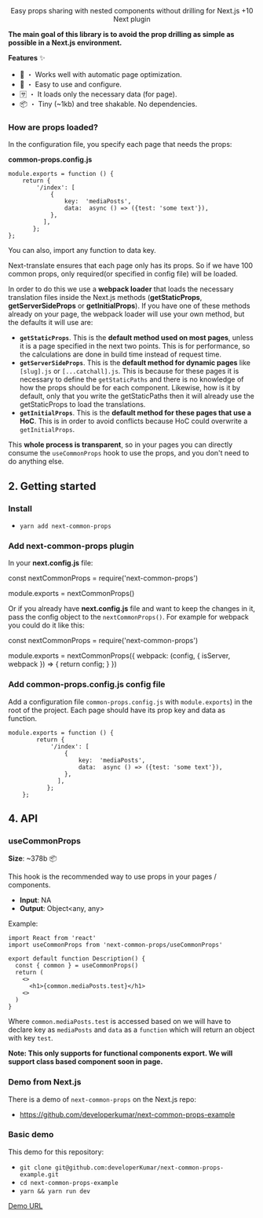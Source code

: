 <Center>Easy props sharing with nested components without drilling for Next.js +10</Center>

<Center>Next plugin</Center>

**The main goal of this library is to avoid the prop drilling as simple as possible in a Next.js environment.**

**Features**  ✨

-   🚀  ・ Works well with automatic page optimization.
-   🦄  ・ Easy to use and configure.
-   🈂️  ・ It loads only the necessary data (for page).
-   📦  ・ Tiny (~1kb) and tree shakable. No dependencies.

### How are props loaded?

In the configuration file, you specify each page that needs the props:

**common-props.config.js**

    module.exports = function () {
	    return {
		    '/index': [
			    {
				    key:  'mediaPosts',
				    data:  async () => ({test: 'some text'}),
			    },
			  ],
		   };
	};

You can also, import any function to data key.

Next-translate ensures that each page only has its props. So if we have 100 common props, only required(or specified in config file) will be loaded.

In order to do this we use a  **webpack loader**  that loads the necessary translation files inside the Next.js methods (**getStaticProps**,  **getServerSideProps**  or  **getInitialProps**). If you have one of these methods already on your page, the webpack loader will use your own method, but the defaults it will use are:

-   **`getStaticProps`**. This is the  **default method used on most pages**, unless it is a page specified in the next two points. This is for performance, so the calculations are done in build time instead of request time.
-   **`getServerSideProps`**. This is the  **default method for dynamic pages**  like  `[slug].js`  or  `[...catchall].js`. This is because for these pages it is necessary to define the  `getStaticPaths`  and there is no knowledge of how the props should be for each component. Likewise, how is it by default, only that you write the getStaticPaths then it will already use the getStaticProps to load the translations.
-   **`getInitialProps`**. This is the  **default method for these pages that use a HoC**. This is in order to avoid conflicts because HoC could overwrite a  `getInitialProps`.

This  **whole process is transparent**, so in your pages you can directly consume the  `useCommonProps`  hook to use the props, and you don't need to do anything else.


## [](https://www.npmjs.com/package/next-translate#2-getting-started)2. Getting started

### [](https://www.npmjs.com/package/next-common-props#install)Install

-   `yarn add next-common-props`

### [](https://www.npmjs.com/package/next-translate#add-next-translate-plugin)Add next-common-props plugin

In your  **next.config.js**  file:

const nextCommonProps = require('next-common-props')

module.exports = nextCommonProps()

Or if you already have  **next.config.js**  file and want to keep the changes in it, pass the config object to the  `nextCommonProps()`. For example for webpack you could do it like this:

const nextCommonProps = require('next-common-props')

module.exports = nextCommonProps({
  webpack: (config, { isServer, webpack }) => {
    return config;
  }
})

### [](https://www.npmjs.com/package/next-translate#add-i18njs-config-file)Add common-props.config.js config file

Add a configuration file  `common-props.config.js`   with  `module.exports`) in the root of the project. Each page should have its prop key and data as function. 

    module.exports = function () {
    	    return {
    		    '/index': [
    			    {
    				    key:  'mediaPosts',
    				    data:  async () => ({test: 'some text'}),
    			    },
    			  ],
    		   };
    	};

## 4. API

### [](https://www.npmjs.com/package/next-translate#usetranslation)useCommonProps

**Size**: ~378b  📦

This hook is the recommended way to use props in your pages / components.

-   **Input**: NA
-   **Output**: Object<any, any>

Example:

    import React from 'react'
    import useCommonProps from 'next-common-props/useCommonProps'
    
    export default function Description() {
      const { common } = useCommonProps()
      return (
        <>
          <h1>{common.mediaPosts.test}</h1>
        <>
      )
    }

Where `common.mediaPosts.test` is accessed based on we will have to declare key as `mediaPosts` and `data` as a `function` which will return an object with key `test`.

**Note: This only supports for functional components export.  We will support class based component soon in page.**

### Demo from Next.js

There is a demo of `next-common-props` on the Next.js repo:

- https://github.com/developerkumar/next-common-props-example

### Basic demo

This demo for this repository:

- `git clone git@github.com:developerKumar/next-common-props-example.git`
- `cd next-common-props-example`
- `yarn && yarn run dev`

[Demo URL](https://next-common-props-example.vercel.app/)
